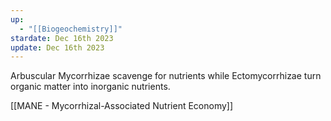 ```yaml
---
up:
  - "[[Biogeochemistry]]"
stardate: Dec 16th 2023
update: Dec 16th 2023
---
```

Arbuscular Mycorrhizae scavenge for nutrients while Ectomycorrhizae turn organic matter into inorganic nutrients.

[[MANE - Mycorrhizal-Associated Nutrient Economy]]